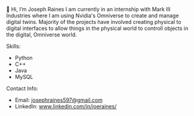 👋 Hi, I’m Joseph Raines
I am currently in an internship with Mark III Industries where I am using Nvidia's Omniverse to create and manage digital twins.
Majority of the projects have involved creating physical to digital interfaces to allow things in the physical world to controll objects in the digital, Omniverse world.

Skills:
- Python
- C++
- Java
- MySQL

Contact Info:
- Email: josephraines597@gmail.com
- LinkedIn: www.linkedin.com/in/joeraines/
